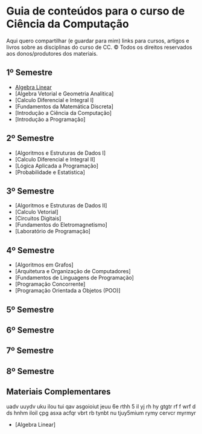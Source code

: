# Guia de conteúdos para o curso de Ciência da Computação
Aqui quero compartilhar (e guardar para mim) links para cursos, artigos e livros sobre as disciplinas do curso de CC.
&copy; Todos os direitos reservados aos donos/produtores dos materiais.

## 1º Semestre

- [Algebra Linear](#-algebra-linear)
- [Algebra Vetorial e Geometria Analitica]
- [Calculo Diferencial e Integral I]
- [Fundamentos da Matemática Discreta]
- [Introdução a Ciência da Computação]
- [Introdução a Programação]

## 2º Semestre


- [Algoritmos e Estruturas de Dados I]
- [Calculo Diferencial e Integral II]
- [Lógica Aplicada a Programação]
- [Probabilidade e Estatistica]

## 3º Semestre

- [Algoritmos e Estruturas de Dados II]
- [Calculo Vetorial]
- [Circuitos Digitais]
- [Fundamentos do Eletromagnetismo]
- [Laboratório de Programação]

## 4º Semestre

- [Algoritmos em Grafos]
- [Arquitetura e Organização de Computadores]
- [Fundamentos de Linguagens de Programação]
- [Programação Concorrente]
- [Programação Orientada a Objetos (POO)] 

## 5º Semestre
## 6º Semestre
## 7º Semestre
## 8º Semestre

## Materiais Complementares
uadv
uuydv
uku
ilou
tui
qav
asgoioiut
jeuu
6e
rthh
5
il
yj
rh
hy
gtgtr
rf
f
wrf
d
ds
hnhm
iloil
çpg
asxa
acfqr
vbrt
rb
tynbt
nu
tjuy5mium
rymy
cervcr
myrmyr
- [Algebra Linear]
